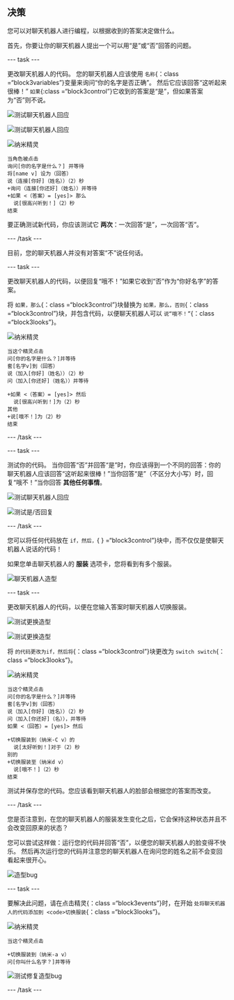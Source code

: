 ## 决策

您可以对聊天机器人进行编程，以根据收到的答案决定做什么。

首先，你要让你的聊天机器人提出一个可以用“是”或“否”回答的问题。

\--- task \---

更改聊天机器人的代码。 您的聊天机器人应该使用 `名称`{：class =“block3variables”}变量来询问“你的名字是否正确”。 然后它应该回答“这听起来很棒！” `如果`{:class =“block3control”}它收到的答案是“是”，但如果答案为“否”则不说。

![测试聊天机器人回应](images/chatbot-if-test1-annotated.png)

![测试聊天机器人回应](images/chatbot-if-test2.png)

![纳米精灵](images/nano-sprite.png)

```blocks3
当角色被点击
询问[你的名字是什么？] 并等待
将[name v] 设为（回答）
说（连接[你好]（姓名））（2）秒
+询问（连接[你还好]（姓名））并等待
+如果 <（答案）= [yes]> 那么
  说[很高兴听到！]（2）秒
结束
```

要正确测试新代码，你应该测试它 **两次**：一次回答“是”，一次回答“否”。

\--- /task \---

目前，您的聊天机器人并没有对答案“不”说任何话。

\--- task \---

更改聊天机器人的代码，以便回复“哦不！”如果它收到“否”作为“你好名字”的答案。

将 `如果，那么`{：class =“block3control”}块替换为 `如果，那么，否则`{：class =“block3control”}块，并包含代码，以便聊天机器人可以 `说“哦不！”`{：class =“block3looks”}。

![纳米精灵](images/nano-sprite.png)

```blocks3
当这个精灵点击
问[你的名字是什么？]并等待
套[名字v]到（回答）
说（加入[你好]（姓名））（2）秒
问（加入[你还好]（姓名））并等待

+如果 <（答案）= [yes]> 然后 
  说[很高兴听到！]为（2）秒
其他 
+说[哦不！]为（2）秒
结束
```

\--- /task \---

\--- task \---

测试你的代码。 当你回答“否”并回答“是”时，你应该得到一个不同的回答：你的聊天机器人应该回答“这听起来很棒！”当你回答“是”（不区分大小写）时，回复“哦不！”当你回答 **其他任何事情**。

![测试聊天机器人回应](images/chatbot-if-test2.png)

![测试是/否回复](images/chatbot-if-else-test.png)

\--- /task \---

您可以将任何代码放在 `if，然后，`{ </code> } =“block3control”}块中，而不仅仅是使聊天机器人说话的代码！

如果您单击聊天机器人的 **服装** 选项卡，您将看到有多个服装。

![聊天机器人造型](images/chatbot-costume-view-annotated.png)

\--- task \---

更改聊天机器人的代码，以便在您输入答案时聊天机器人切换服装。

![测试更换造型](images/chatbot-costume-test1.png)

![测试更换造型](images/chatbot-costume-test2.png)

将 `的代码更改为if，然后将`{：class =“block3control”}块更改为 `switch switch`{：class =“block3looks”}。

![纳米精灵](images/nano-sprite.png)

```blocks3
当这个精灵点击
问[你的名字是什么？]并等待
套[名字v]到（回答）
说（加入[你好]（姓名））（2）秒
问（加入[你还好]（名）），并等待
如果 <（回答）= [yes]> 然后 

+切换服装到（纳米-C v）的
  说[太好听到！]对于（2）秒
别的 
+切换服装至（纳米d v）
  说[哦不！]（2）秒
结束
```

测试并保存您的代码。您应该看到聊天机器人的脸部会根据您的答案而改变。

\--- /task \---

您是否注意到，在您的聊天机器人的服装发生变化之后，它会保持这种状态并且不会改变回原来的状态？

您可以尝试这样做：运行您的代码并回答“否”，以便您的聊天机器人的脸变得不快乐。 然后再次运行您的代码并注意您的聊天机器人在询问您的姓名之前不会变回看起来很开心。

![造型bug](images/chatbot-costume-bug-test.png)

\--- task \---

要解决此问题，请在点击精灵</code>{：class =“block3events”}时，在开始 `处将聊天机器人的代码添加到 <code>切换服装`{：class =“block3looks”}。

![纳米精灵](images/nano-sprite.png)

```blocks3
当这个精灵点击

+切换服装到（纳米-a v）
问[你叫什么名字？]并等待
```

![测试修复造型bug](images/chatbot-costume-fix-test.png)

\--- /task \---